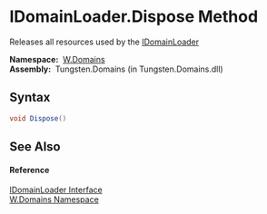 IDomainLoader.Dispose Method
============================
  Releases all resources used by the [IDomainLoader][1]

  **Namespace:**  [W.Domains][2]  
  **Assembly:**  Tungsten.Domains (in Tungsten.Domains.dll)

Syntax
------

```csharp
void Dispose()
```


See Also
--------

#### Reference
[IDomainLoader Interface][1]  
[W.Domains Namespace][2]  

[1]: README.md
[2]: ../README.md
[3]: ../../_icons/Help.png